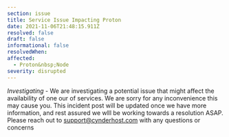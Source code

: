 ```yaml
---
section: issue
title: Service Issue Impacting Proton
date: 2021-11-06T21:48:15.911Z
resolved: false
draft: false
informational: false
resolvedWhen: 
affected:
  - Proton&nbsp;Node
severity: disrupted
---
```

*Investigating* - We are investigating a potential issue that might affect the availability of one our of services. We are sorry for any inconvenience this may cause you. This incident post will be updated once we have more information, and rest assured we wlll be working towards a resolution ASAP. Please reach out to support@cynderhost.com with any questions or concerns

